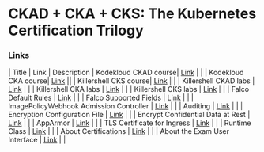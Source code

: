 # CKAD + CKA + CKS: The Kubernetes Certification Trilogy

### Links

| Title | Link | Description 
| Kodekloud CKAD course| [Link](https://www.udemy.com/course/certified-kubernetes-application-developer/?couponCode=KEEPLEARNING) | |
| Kodekloud CKA course| [Link](https://www.udemy.com/course/certified-kubernetes-administrator-with-practice-tests/) ||
| Killershell CKS course| [Link](https://www.youtube.com/watch?v=d9xfB5qaOfg&ab_channel=KillerShell) | |
| Killershell CKAD labs | [Link](https://killercoda.com/killer-shell-ckad) | |
| Killershell CKA labs | [Link](https://killercoda.com/killer-shell-cka) | |
| Killershell CKS labs | [Link](https://killercoda.com/killer-shell-cks) | |
| Falco Default Rules | [Link](https://falco.org/docs/reference/rules/default-rules/) | |
| Falco Supported Fields | [Link](https://falco.org/docs/reference/rules/supported-fields/) | |
| ImagePolicyWebhook Admission Controller | [Link](https://kubernetes.io/docs/reference/access-authn-authz/admission-controllers/#imagepolicywebhook) | |
| Auditing | [Link](https://kubernetes.io/docs/tasks/debug/debug-cluster/audit/) | |
| Encryption Configuration File | [Link](https://kubernetes.io/docs/tasks/administer-cluster/encrypt-data/#write-an-encryption-configuration-file) | |
| Encrypt Confidential Data at Rest | [Link](https://kubernetes.io/docs/tasks/administer-cluster/encrypt-data/) | |
| AppArmor | [Link](https://kubernetes.io/docs/tutorials/security/apparmor/) | |
| TLS Certificate for Ingress | [Link](https://kubernetes.io/docs/concepts/services-networking/ingress/#tls) | |
| Runtime Class | [Link](https://kubernetes.io/docs/concepts/containers/runtime-class/) | |
| About Certifications | [Link](https://medium.com/@bernd.nordhausen/cloud-certifications-are-they-really-worth-it-57c645d6b3e4) | |
| About the Exam User Interface | [Link](https://docs.linuxfoundation.org/tc-docs/certification/lf-handbook2/exam-user-interface/examui-performance-based-exams) | |




